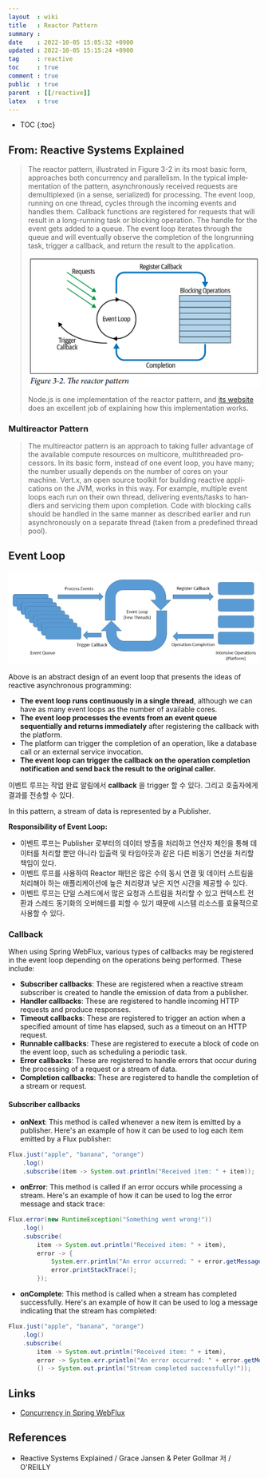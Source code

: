 ```yaml
---
layout  : wiki
title   : Reactor Pattern
summary : 
date    : 2022-10-05 15:05:32 +0900
updated : 2022-10-05 15:15:24 +0900
tag     : reactive
toc     : true
comment : true
public  : true
parent  : [[/reactive]]
latex   : true
---
```

* TOC
{:toc}

## From: Reactive Systems Explained

> The reactor pattern, illustrated in Figure 3-2 in its most basic form,
approaches both concurrency and parallelism. In the typical imple‐
mentation of the pattern, asynchronously received requests are
demultiplexed (in a sense, serialized) for processing. The event loop,
running on one thread, cycles through the incoming events and
handles them. Callback functions are registered for requests that will
result in a long-running task or blocking operation. The handle for
the event gets added to a queue. The event loop iterates through the
queue and will eventually observe the completion of the longrunning task, trigger a callback, and return the result to the
application.
>
> ![](/resource/wiki/reactive-reactor-pattern/reactor-pattern.png)
> 
> Node.js is one implementation of the reactor pattern,
and [its website](https://nodejs.org/en/docs/guides/event-loop-timers-and-nexttick/) does an excellent job of explaining how
this implementation works.

### Multireactor Pattern

> The multireactor pattern is an approach to taking fuller advantage of
the available compute resources on multicore, multithreaded pro‐
cessors. In its basic form, instead of one event loop, you have many;
the number usually depends on the number of cores on your
machine. Vert.x, an open source toolkit for building reactive appli‐
cations on the JVM, works in this way. For example, multiple event
loops each run on their own thread, delivering events/tasks to han‐
dlers and servicing them upon completion. Code with blocking calls
should be handled in the same manner as described earlier and run
asynchronously on a separate thread (taken from a predefined
thread pool).

## Event Loop

![](/resource/wiki/reactive-reactor-pattern/event-loop.png)

Above is an abstract design of an event loop that presents the ideas of reactive asynchronous programming:

- __The event loop runs continuously in a single thread__, although we can have as many event loops as the number of available cores.
- __The event loop processes the events from an event queue sequentially and returns immediately__ after registering the callback with the platform.
- The platform can trigger the completion of an operation, like a database call or an external service invocation.
- __The event loop can trigger the callback on the operation completion notification and send back the result to the original caller.__

이벤트 루프는 작업 완료 알림에서 __callback__ 을 trigger 할 수 있다. 그리고 호출자에게 결과를 전송할 수 있다. 

In this pattern, a stream of data is represented by a Publisher.

__Responsibility of Event Loop:__
  - 이벤트 루프는 Publisher 로부터의 데이터 방출을 처리하고 연산자 체인을 통해 데이터를 처리할 뿐만 아니라 입출력 및 타임아웃과 같은 다른 비동기 연산을 처리할 책임이 있다.
  - 이벤트 루프를 사용하여 Reactor 패턴은 많은 수의 동시 연결 및 데이터 스트림을 처리해야 하는 애플리케이션에 높은 처리량과 낮은 지연 시간을 제공할 수 있다.
  - 이벤트 루프는 단일 스레드에서 많은 요청과 스트림을 처리할 수 있고 컨텍스트 전환과 스레드 동기화의 오버헤드를 피할 수 있기 때문에 시스템 리소스를 효율적으로 사용할 수 있다.

### Callback

When using Spring WebFlux, various types of callbacks may be registered in the event loop depending on the operations being performed. These include:

- __Subscriber callbacks__: These are registered when a reactive stream subscriber is created to handle the emission of data from a publisher.
- __Handler callbacks__: These are registered to handle incoming HTTP requests and produce responses.
- __Timeout callbacks__: These are registered to trigger an action when a specified amount of time has elapsed, such as a timeout on an HTTP request.
- __Runnable callbacks__: These are registered to execute a block of code on the event loop, such as scheduling a periodic task.
- __Error callbacks__: These are registered to handle errors that occur during the processing of a request or a stream of data.
- __Completion callbacks__: These are registered to handle the completion of a stream or request.

#### Subscriber callbacks

- __onNext__: This method is called whenever a new item is emitted by a publisher. Here's an example of how it can be used to log each item emitted by a Flux publisher:

```java
Flux.just("apple", "banana", "orange")
    .log()
    .subscribe(item -> System.out.println("Received item: " + item));
```

- __onError__: This method is called if an error occurs while processing a stream. Here's an example of how it can be used to log the error message and stack trace:

```java
Flux.error(new RuntimeException("Something went wrong!"))
    .log()
    .subscribe(
        item -> System.out.println("Received item: " + item),
        error -> {
            System.err.println("An error occurred: " + error.getMessage());
            error.printStackTrace();
        });
```

- __onComplete__: This method is called when a stream has completed successfully. Here's an example of how it can be used to log a message indicating that the stream has completed:

```java
Flux.just("apple", "banana", "orange")
    .log()
    .subscribe(
        item -> System.out.println("Received item: " + item),
        error -> System.err.println("An error occurred: " + error.getMessage()),
        () -> System.out.println("Stream completed successfully!"));
```

## Links

- [Concurrency in Spring WebFlux](https://www.baeldung.com/spring-webflux-concurrency)

## References

- Reactive Systems Explained / Grace Jansen & Peter Gollmar 저 / O'REILLY
